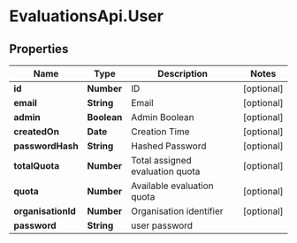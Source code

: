 # EvaluationsApi.User

## Properties
Name | Type | Description | Notes
------------ | ------------- | ------------- | -------------
**id** | **Number** | ID | [optional] 
**email** | **String** | Email | [optional] 
**admin** | **Boolean** | Admin Boolean | [optional] 
**createdOn** | **Date** | Creation Time | [optional] 
**passwordHash** | **String** | Hashed Password | [optional] 
**totalQuota** | **Number** | Total assigned evaluation quota | [optional] 
**quota** | **Number** | Available evaluation quota | [optional] 
**organisationId** | **Number** | Organisation identifier | [optional] 
**password** | **String** | user password | 



